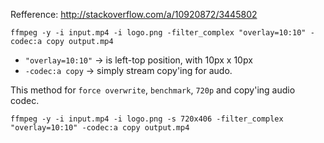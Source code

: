 Refference: http://stackoverflow.com/a/10920872/3445802

```
ffmpeg -y -i input.mp4 -i logo.png -filter_complex "overlay=10:10" -codec:a copy output.mp4
```

- `"overlay=10:10"` -> is left-top position, with 10px x 10px
- `-codec:a copy` -> simply stream copy'ing for audo.


This method for `force overwrite`, `benchmark`, `720p` and copy'ing audio codec.
```
ffmpeg -y -i input.mp4 -i logo.png -s 720x406 -filter_complex "overlay=10:10" -codec:a copy output.mp4
```
